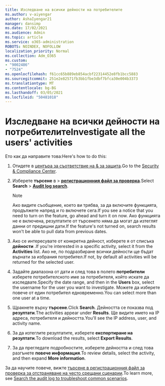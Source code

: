 ```yaml
---
title: Изследване на всички дейности на потребителите
ms.author: v-aiyengar
author: AshaIyengar21
manager: dansimp
ms.date: 17/02/2021
ms.audience: Admin
ms.topic: article
ms.service: o365-administration
ROBOTS: NOINDEX, NOFOLLOW
localization_priority: Normal
ms.collection: Adm_O365
ms.custom:
- "9002486"
- "7524"
ms.openlocfilehash: f61cc65b889eb854acbf22314452e8fb1bcc5883
ms.sourcegitcommit: 251e2e82571fb3bb1fbe3dbf7bfca30e004b3373
ms.translationtype: MT
ms.contentlocale: bg-BG
ms.lasthandoff: 03/05/2021
ms.locfileid: "50481018"
---
```

# <a name="investigate-all-the-users-activities"></a><span data-ttu-id="470aa-102">Изследване на всички дейности на потребителите</span><span class="sxs-lookup"><span data-stu-id="470aa-102">Investigate all the users' activities</span></span>

<span data-ttu-id="470aa-103">Ето как да направите това:</span><span class="sxs-lookup"><span data-stu-id="470aa-103">Here's how to do this:</span></span>

1. <span data-ttu-id="470aa-104">Отидете в [центъра за съответствие на & за защита](https://go.microsoft.com/fwlink/p/?linkid=2077143).</span><span class="sxs-lookup"><span data-stu-id="470aa-104">Go to the [Security & Compliance Center](https://go.microsoft.com/fwlink/p/?linkid=2077143).</span></span>
1. <span data-ttu-id="470aa-105">Изберете **търсене** в  >  **[регистрационния файл за проверка](https://go.microsoft.com/fwlink/?linkid=2103759)**.</span><span class="sxs-lookup"><span data-stu-id="470aa-105">Select **Search** > **[Audit log search](https://go.microsoft.com/fwlink/?linkid=2103759)**.</span></span>
    > [!NOTE]
    > <span data-ttu-id="470aa-106">Ако видите съобщение, което ви трябва, за да включите функцията, продължете напред и го включете сега.</span><span class="sxs-lookup"><span data-stu-id="470aa-106">If you see a notice that you need to turn on the feature, go ahead and turn it on now.</span></span> <span data-ttu-id="470aa-107">Ако функцията не е включена, резултатите от търсенето няма да могат да изтеглят данни от предишни дати.</span><span class="sxs-lookup"><span data-stu-id="470aa-107">If the feature's not turned on, search results won't be able to pull data from previous dates.</span></span>

1. <span data-ttu-id="470aa-108">Ако се интересувате от конкретна дейност, изберете я от списъка **дейности** .</span><span class="sxs-lookup"><span data-stu-id="470aa-108">If you're interested in a specific activity, select it from the **Activities** list.</span></span> <span data-ttu-id="470aa-109">Ако не, по подразбиране всички дейности ще бъдат върнати за избрания потребител.</span><span class="sxs-lookup"><span data-stu-id="470aa-109">If not, by default all activities will be returned for the selected user.</span></span>
1. <span data-ttu-id="470aa-110">Задайте диапазона от дати и след това в полето **потребители** изберете потребителското име за потребителя, който искате да изследвате.</span><span class="sxs-lookup"><span data-stu-id="470aa-110">Specify the date range, and then in the **Users** box, select the username for the user you want to investigate.</span></span> <span data-ttu-id="470aa-111">Можете да изберете повече от един потребител едновременно.</span><span class="sxs-lookup"><span data-stu-id="470aa-111">You can select more than one user at a time.</span></span>
1. <span data-ttu-id="470aa-112">Щракнете върху **търсене**.</span><span class="sxs-lookup"><span data-stu-id="470aa-112">Click **Search**.</span></span> <span data-ttu-id="470aa-113">Дейността се показва под **резултати**.</span><span class="sxs-lookup"><span data-stu-id="470aa-113">The activities appear under **Results**.</span></span> <span data-ttu-id="470aa-114">Ще видите името на IP адреса, потребителя и дейността.</span><span class="sxs-lookup"><span data-stu-id="470aa-114">You'll see the IP address, user, and activity name.</span></span>
1. <span data-ttu-id="470aa-115">За да изтеглите резултатите, изберете **експортиране на резултати**.</span><span class="sxs-lookup"><span data-stu-id="470aa-115">To download the results, select **Export Results**.</span></span>
1. <span data-ttu-id="470aa-116">За да прегледате подробностите, изберете дейността и след това разгънете **повече информация**.</span><span class="sxs-lookup"><span data-stu-id="470aa-116">To review details, select the activity, and then expand **More information**.</span></span>

<span data-ttu-id="470aa-117">За да научите повече, вижте [търсене в регистрационния файл за проверка за отстраняване на често срещани сценарии](https://go.microsoft.com/fwlink/?linkid=2103944).</span><span class="sxs-lookup"><span data-stu-id="470aa-117">To learn more, see [Search the audit log to troubleshoot common scenarios](https://go.microsoft.com/fwlink/?linkid=2103944).</span></span>